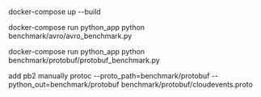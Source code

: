 docker-compose up --build      

docker-compose run python_app python benchmark/avro/avro_benchmark.py

docker-compose run python_app python benchmark/protobuf/protobuf_benchmark.py




add pb2 manually  protoc --proto_path=benchmark/protobuf --python_out=benchmark/protobuf benchmark/protobuf/cloudevents.proto
